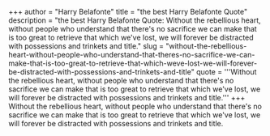 +++
author = "Harry Belafonte"
title = "the best Harry Belafonte Quote"
description = "the best Harry Belafonte Quote: Without the rebellious heart, without people who understand that there's no sacrifice we can make that is too great to retrieve that which we've lost, we will forever be distracted with possessions and trinkets and title."
slug = "without-the-rebellious-heart-without-people-who-understand-that-theres-no-sacrifice-we-can-make-that-is-too-great-to-retrieve-that-which-weve-lost-we-will-forever-be-distracted-with-possessions-and-trinkets-and-title"
quote = '''Without the rebellious heart, without people who understand that there's no sacrifice we can make that is too great to retrieve that which we've lost, we will forever be distracted with possessions and trinkets and title.'''
+++
Without the rebellious heart, without people who understand that there's no sacrifice we can make that is too great to retrieve that which we've lost, we will forever be distracted with possessions and trinkets and title.
